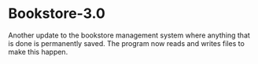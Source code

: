 # Bookstore-3.0
Another update to the bookstore management system where anything that is done is permanently saved. The program now reads and writes files to make this happen.
